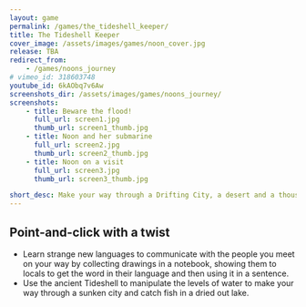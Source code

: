 ```yaml
---
layout: game
permalink: /games/the_tideshell_keeper/
title: The Tideshell Keeper
cover_image: /assets/images/games/noon_cover.jpg
release: TBA
redirect_from:
    - /games/noons_journey
# vimeo_id: 318603748
youtube_id: 6kAObq7v6Aw
screenshots_dir: /assets/images/games/noons_journey/
screenshots:
    - title: Beware the flood!
      full_url: screen1.jpg
      thumb_url: screen1_thumb.jpg
    - title: Noon and her submarine
      full_url: screen2.jpg
      thumb_url: screen2_thumb.jpg
    - title: Noon on a visit
      full_url: screen3.jpg
      thumb_url: screen3_thumb.jpg

short_desc: Make your way through a Drifting City, a desert and a thousand year old thunderstorm to help the young fishergirl Noon reach her village before it is destroyed by a giant wave.
---
```


## Point-and-click with a twist

* Learn strange new languages to communicate with the people you meet on your way by collecting drawings in a notebook, showing them to locals to get the word in their language and then using it in a sentence.
* Use the ancient Tideshell to manipulate the levels of water to make your way through a sunken city and catch fish in a dried out lake.
